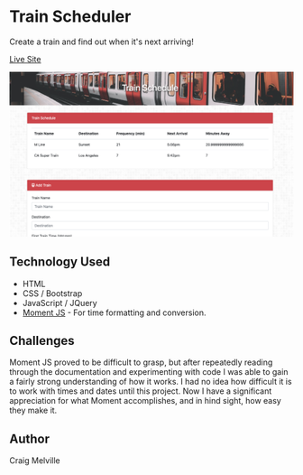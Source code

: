 # Train Scheduler

Create a train and find out when it's next arriving!

[Live Site](https://acekreations.github.io/Giphy-Art/)

![](assets/images/screenshot.png)


## Technology Used

- HTML
- CSS / Bootstrap
- JavaScript / JQuery
- [Moment JS](https://momentjs.com/) - For time formatting and conversion.


## Challenges

Moment JS proved to be difficult to grasp, but after repeatedly reading through the documentation and experimenting with code I was able to gain a fairly strong understanding of how it works. I had no idea how difficult it is to work with times and dates until this project. Now I have a significant appreciation for what Moment accomplishes, and in hind sight, how easy they make it.

## Author
Craig Melville
